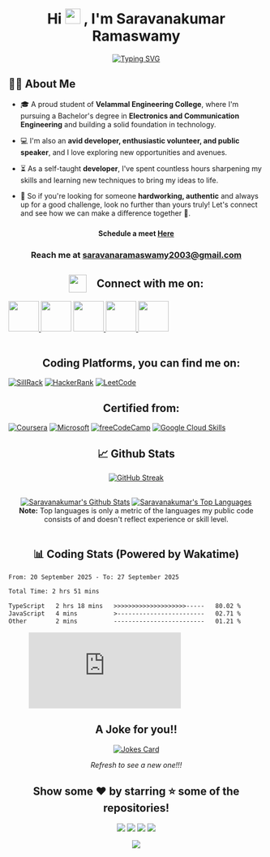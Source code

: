 ### <h1 align="center">Hi <img src="https://media.giphy.com/media/v1.Y2lkPTc5MGI3NjExMzI0ZjViMDA0ZmVjYzEwYTc3ZTk0OGRkMWNiMTk0YWZmYzYwMmFjYiZjdD1z/hvRJCLFzcasrR4ia7z/giphy.gif" width="30px"> ,  I'm Saravanakumar Ramaswamy

<div align="center">

[![Typing SVG](https://readme-typing-svg.demolab.com?font=Fira+Code&pause=2000&color=CF15F7&random=false&width=435&lines=Developer+%7C+Speaker+%7C+Volunteer+)](https://git.io/typing-svg)

</div>
 
 ## 🙋‍♂️ About Me

- 🎓 A proud student of **Velammal Engineering College**, where I'm pursuing a Bachelor's degree in **Electronics and Communication Engineering** and building a solid foundation in technology. 
 
- 💻 I'm also an **avid developer, enthusiastic volunteer, and public speaker**, and I love exploring new opportunities and avenues.

- ⏳ As a self-taught **developer**, I've spent countless hours sharpening my skills and learning new techniques to bring my ideas to life.

- 💪 So if you're looking for someone **hardworking, authentic** and always up for a good challenge, look no further than yours truly! Let's connect and see how we can make a difference together 🤝.

 ##### <h4 align="center">Schedule a meet <a href="https://calendly.com/saravanakumar2003/">Here </a> </h4> 
 ##### <h3 align="center">Reach me at **saravanaramaswamy2003@gmail.com**</h3>


<div id="connect">
  <h2 align="left" style="display: flex; justify-content: center; align-items: center;">
    <img src="https://i.postimg.cc/Q9295TY4/social.gif" height="35" width="auto">
    <span>&nbsp;&nbsp;&nbsp;&nbsp;Connect with me on:</span>
  </h2>
  <a href="https://www.linkedin.com/in/saravanaramaswamy2003">
    <img src="https://user-images.githubusercontent.com/63473496/212667680-1ccf7d0a-9f59-4be5-a2d0-b07effb04b6c.gif" height="60" width= auto>
  </a>
  <a href="https://www.instagram.com/saravanakumar.me"><img src="https://user-images.githubusercontent.com/63473496/212668023-3f7aa65f-2a55-44f4-bc11-e1e7fea26cab.gif" height="60" width="auto"></a>
  <a href="https://api.whatsapp.com/send?phone=8838416187&text=Hi!%20Saravanakumar!!">
    <img src="https://user-images.githubusercontent.com/63473496/212668258-a33f94f5-0baf-4ab5-a2ac-83adafa8ecf0.gif" height="60" width="auto">
  </a>
    <a href="https://twitter.com/Saravana2003_me">
    <img src="https://user-images.githubusercontent.com/63473496/212667318-969259c1-f51a-47a4-a3e3-8675138bdcec.gif" height="60" width= auto>
  </a>
  <a href="https://discord.com/users/saravanakumar.me/">
    <img src="https://user-images.githubusercontent.com/63473496/212670527-afccf7ca-4dfc-4f4c-bf91-19287be8a679.gif" height="60" width="auto">
  </a>
</div>
<!-- Attribution: "Icon made by Freepik from www.flaticon.com"-->
<br/>
<div id="coding">
  <h2 align="left" style="display: flex; justify-content: center; align-items: center;">
    <span>&nbsp;&nbsp;&nbsp;&nbsp;Coding Platforms, you can find me on:</span>
  </h2>
</div>

[![SillRack](https://custom-icon-badges.demolab.com/badge/-SkillRack-0000FF?style=for-the-badge&logo=skillrack&logoColor=0000FF&labelColor=black)](http://www.skillrack.com/profile/381703/7d59d9d0ed57993adcca4f71e60bcc308c4abf09) 
[![HackerRank](https://img.shields.io/badge/-Hackerrank-00c353?style=for-the-badge&logo=HackerRank&logoColor=00EA64&labelColor=black)](https://www.hackerrank.com/profile/Saravana2003)
[![LeetCode](https://img.shields.io/badge/-LeetCode-da8200?style=for-the-badge&logo=LeetCode&logoColor=ffa116&labelColor=black)](https://leetcode.com/Saravana2003/)

<div id="certifications">
  <h2 align="left" style="display: flex; justify-content: center; align-items: center;">
    <span>&nbsp;&nbsp;&nbsp;&nbsp;Certified from:</span>
  </h2>
</div>

[![Coursera](https://img.shields.io/badge/Coursera-0056D2?style=for-the-badge&logo=Coursera&logoColor=white)](https://www.coursera.org/learner/saravana)
[![Microsoft](https://img.shields.io/badge/Microsoft%20Academic-2D9FD9?style=for-the-badge&logo=Microsoft%20Academic&logoColor=white)](https://learn.microsoft.com/en-us/users/saravanakumarr-0468/transcript/7632psz81pqenyr)
[![freeCodeCamp](https://img.shields.io/badge/-freeCodeCamp-131342?style=for-the-badge&logo=freeCodeCamp&logoColor=white&labelColor=0A0A23)](https://www.freecodecamp.org/Saravanakumar2003)
[![Google Cloud Skills](https://img.shields.io/badge/Google_Cloud-4285F4?style=for-the-badge&logo=google-cloud&logoColor=white)](https://www.cloudskillsboost.google/public_profiles/b139294c-b53b-4a6e-8b69-5ea7e60aa82e)


<h2 align="center">📈 Github Stats</h2> 

<div align="center">

[![GitHub Streak](https://github-readme-streak-stats-iota-nine.vercel.app/?user=Saravanakumar2003&theme=jolly&align=center)](https://git.io/streak-stats)

</div>

<div align="center">

  <br/>
    <a href="https://github.com/Saravanakumar2003/github-readme-stats"><img alt="Saravanakumar's Github Stats" src="https://github-readme-stats-tv1x.vercel.app/api?username=Saravanakumar2003&show_icons=true&count_private=true&theme=jolly&hide_border=true&bg_color=0D1117" /></a>
  <a href="https://github.com/Saravanakumar2003/github-readme-stats"><img alt="Saravanakumar's Top Languages" src="https://github-readme-stats-tv1x.vercel.app/api/top-langs/?username=Saravanakumar2003&langs_count=8&count_private=true&layout=compact&theme=jolly&hide_border=true&bg_color=0D1117" /></a>
  <br/>
  <b>Note:</b> Top languages is only a metric of the languages my public code consists of and doesn't reflect experience or skill level.
<br/>
<br/>
</div>
<h2 align="center"> 📊 Coding Stats (Powered by Wakatime)</h2> 

<!--START_SECTION:waka-->

```txt
From: 20 September 2025 - To: 27 September 2025

Total Time: 2 hrs 51 mins

TypeScript   2 hrs 18 mins   >>>>>>>>>>>>>>>>>>>>-----   80.02 %
JavaScript   4 mins          >------------------------   02.71 %
Other        2 mins          -------------------------   01.21 %
```

<!--END_SECTION:waka-->

<figure><embed src="https://wakatime.com/share/@018baea6-db24-4afa-a6f4-f2d76462cce5/cce5b375-67bd-4e0f-a9fc-8fbb43582fb5.svg"></embed></figure>

 
<h2 align="center">A Joke for you!!</h2>
 <p align="center"> 
  <a href=# target="_blank"> <img src="https://readme-jokes.vercel.app/api" alt="Jokes Card" /> </a>
   <p align="center"><i>Refresh to see a new one!!!</i></p>
<div align="center">


## Show some ❤️ by starring ⭐ some of the repositories!

[<img src="https://img.shields.io/badge/Portfolio-%23000000.svg?&style=for-the-badge&logo=react&logoColor=61DAFB">](https://saravana.vercel.app/)
[<img src="https://img.shields.io/badge/Gmail-D14836?style=for-the-badge&logo=gmail&logoColor=white">](https://mail.google.com/mail/?view=cm&fs=1&to=saravanaramaswamy2003@gmail.com)
[<img src="https://img.shields.io/badge/linkedin-%230077B5.svg?&style=for-the-badge&logo=linkedin&logoColor=white">](https://www.linkedin.com/in/saravanakumar-ramaswamy-0aa1041b8//)
[<img src="https://img.shields.io/badge/instagram-%23E4405F.svg?&style=for-the-badge&logo=instagram&logoColor=white">](https://www.instagram.com/saravanaramaswamy03?utm_source=qr)
</div> 

<div align="center">
<a href="https://u8views.com/github/Saravanakumar2003"><img src="https://u8views.com/api/v1/github/profiles/100985347/views/day-week-month-total-count.svg"></a>
</div>
 


